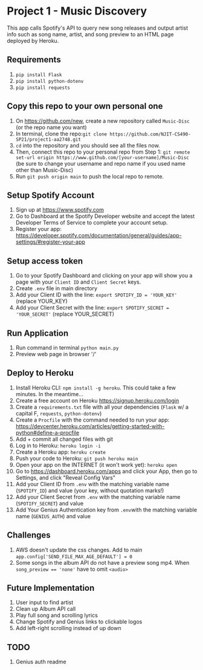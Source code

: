 # Project 1 - Music Discovery

This app calls Spotify's API to query new song releases and output artist info such as song name, artist, and song preview to an HTML page deployed by Heroku.

## Requirements
1. `pip install Flask`
2. `pip install python-dotenv`
3. `pip install requests`

## Copy this repo to your own personal one
1. On https://github.com/new, create a new repository called `Music-Disc` (or the repo name you want)
2. In terminal, clone the repo:`git clone https://github.com/NJIT-CS490-SP21/project1-aa2748.git`
3. `cd` into the repository and you should see all the files now.
4. Then, connect this repo to your personal repo from Step 1: `git remote set-url origin https://www.github.com/[your-username]/Music-Disc` (be sure to change your username and repo name if you used name other than Music-Disc)
5. Run `git push origin main` to push the local repo to remote.

## Setup Spotify Account
1. Sign up at https://www.spotify.com
2. Go to Dashboard at the Spotify Developer website and accept the latest Developer Terms of Service to complete your account setup.
3. Register your app: https://developer.spotify.com/documentation/general/guides/app-settings/#register-your-app

## Setup access token
1. Go to your Spotify Dashboard and clicking on your app will show you a page with your `Client ID` and `Client Secret` keys.
2. Create `.env` file in main directory
3. Add your Client ID with the line: `export SPOTIFY_ID = 'YOUR_KEY'` (replace YOUR_KEY)
4. Add your Client Secret with the line: `export SPOTIFY_SECRET = 'YOUR_SECRET'` (replace YOUR_SECRET)

## Run Application
1. Run command in terminal `python main.py`
2. Preview web page in browser '/'

## Deploy to Heroku
1. Install Heroku CLI: `npm install -g heroku`. This could take a few minutes. In the meantime...
2. Create a free account on Heroku https://signup.heroku.com/login
3. Create a `requirements.txt` file with all your dependencies (`Flask` w/ a capital F, `requests`, `python-dotenv`)
4. Create a `Procfile` with the command needed to run your app: https://devcenter.heroku.com/articles/getting-started-with-python#define-a-procfile
5. Add + commit all changed files with git
6. Log in to Heroku: `heroku login -i`
5. Create a Heroku app: `heroku create`
6. Push your code to Heroku: `git push heroku main`
7. Open your app on the INTERNET (it won't work yet): `heroku open`
8. Go to https://dashboard.heroku.com/apps and click your App, then go to Settings, and click "Reveal Config Vars"
10. Add your Client ID from `.env` with the matching variable name (`SPOTIFY_ID`) and value (your key, without quotation marks!)
11. Add your Client Secret from `.env` with the matching variable name (`SPOTIFY_SECRET`) and value
12. Add Your Genius Authentication key from `.env`with the matching variable name (`GENIUS_AUTH`) and value

## Challenges
1. AWS doesn't update the css changes. Add to main `app.config['SEND_FILE_MAX_AGE_DEFAULT'] = 0`
2. Some songs in the album API do not have a preview song mp4. When `song_preview == 'none'` have to omit `<audio>`

## Future Implementation
1. User input to find artist
2. Clean up Album API call
3. Play full song and scrolling lyrics
4. Change Spotify and Genius links to clickable logos
5. Add left-right scrolling instead of up down

## TODO
1. Genius auth readme